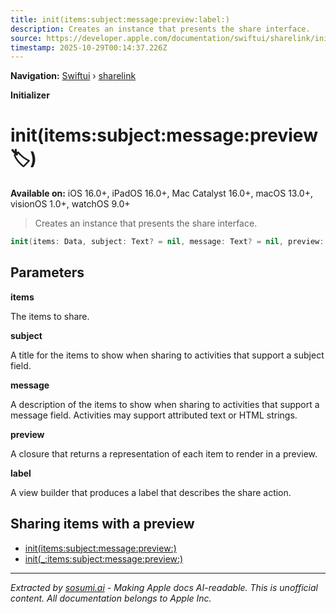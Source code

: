 ```yaml
---
title: init(items:subject:message:preview:label:)
description: Creates an instance that presents the share interface.
source: https://developer.apple.com/documentation/swiftui/sharelink/init(items:subject:message:preview:label:)
timestamp: 2025-10-29T00:14:37.226Z
---
```


**Navigation:** [Swiftui](/documentation/swiftui) › [sharelink](/documentation/swiftui/sharelink)

**Initializer**

# init(items:subject:message:preview:label:)

**Available on:** iOS 16.0+, iPadOS 16.0+, Mac Catalyst 16.0+, macOS 13.0+, visionOS 1.0+, watchOS 9.0+

> Creates an instance that presents the share interface.

```swift
init(items: Data, subject: Text? = nil, message: Text? = nil, preview: @escaping (Data.Element) -> SharePreview<PreviewImage, PreviewIcon>, @ViewBuilder label: () -> Label)
```

## Parameters

**items**

The items to share.



**subject**

A title for the items to show when sharing to activities that support a subject field.



**message**

A description of the items to show when sharing to activities that support a message field. Activities may support attributed text or HTML strings.



**preview**

A closure that returns a representation of each item to render in a preview.



**label**

A view builder that produces a label that describes the share action.



## Sharing items with a preview

- [init(items:subject:message:preview:)](/documentation/swiftui/sharelink/init(items:subject:message:preview:))
- [init(_:items:subject:message:preview:)](/documentation/swiftui/sharelink/init(_:items:subject:message:preview:))

---

*Extracted by [sosumi.ai](https://sosumi.ai) - Making Apple docs AI-readable.*
*This is unofficial content. All documentation belongs to Apple Inc.*
